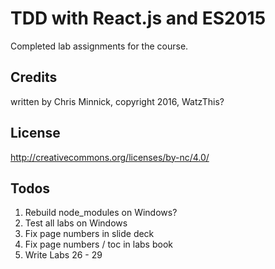 # TDD with React.js and ES2015

Completed lab assignments for the course.

## Credits
written by Chris Minnick, copyright 2016, WatzThis?

## License
http://creativecommons.org/licenses/by-nc/4.0/

## Todos
 1. Rebuild node_modules on Windows?
 2. Test all labs on Windows
 3. Fix page numbers in slide deck
 4. Fix page numbers / toc in labs book
 5. Write Labs 26 - 29